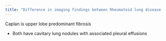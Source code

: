 ```yaml
---
title: "Difference in imaging findings between Rheumatoid lung disease vs Caplan syndrome?"
---
```

Caplan is upper lobe predominant fibrosis 

* Both have cavitary lung nodules with associated pleural effusions

